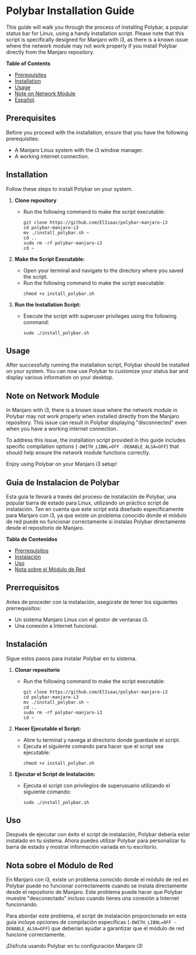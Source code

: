 # Polybar Installation Guide

This guide will walk you through the process of installing Polybar, a popular status bar for Linux, using a handy installation script. Please note that this script is specifically designed for Manjaro with i3, as there is a known issue where the network module may not work properly if you install Polybar directly from the Manjaro repository.

**Table of Contents**
- [Prerequisites](#prerequisites)
- [Installation](#installation)
- [Usage](#usage)
- [Note on Network Module](#note-on-network-module)
- [Español](#guia-de-instalacion-de-polybar).

## Prerequisites
Before you proceed with the installation, ensure that you have the following prerequisites:
- A Manjaro Linux system with the i3 window manager.
- A working internet connection.

## Installation
Follow these steps to install Polybar on your system.

1. **Clone repository**
   
   - Run the following command to make the script executable:
     ```
     git clone https://github.com/ElIsaac/polybar-manjaro-i3
     cd polybar-manjaro-i3
     mv ./install_polybar.sh ~
     cd ..
     sudo rm -rf polybar-manjaro-i3
     cd ~

2. **Make the Script Executable:**
   - Open your terminal and navigate to the directory where you saved the script.
   - Run the following command to make the script executable:
     ```
     chmod +x install_polybar.sh
     ```

3. **Run the Installation Script:**
   - Execute the script with superuser privileges using the following command:
     ```
     sudo ./install_polybar.sh
     ```

## Usage
After successfully running the installation script, Polybar should be installed on your system. You can now use Polybar to customize your status bar and display various information on your desktop.

## Note on Network Module
In Manjaro with i3, there is a known issue where the network module in Polybar may not work properly when installed directly from the Manjaro repository. This issue can result in Polybar displaying "disconnected" even when you have a working internet connection.

To address this issue, the installation script provided in this guide includes specific compilation options (`-DWITH_LIBNL=OFF -DENABLE_ALSA=OFF`) that should help ensure the network module functions correctly.

Enjoy using Polybar on your Manjaro i3 setup!


## Guia de Instalacion de Polybar

Esta guía te llevará a través del proceso de instalación de Polybar, una popular barra de estado para Linux, utilizando un práctico script de instalación. Ten en cuenta que este script está diseñado específicamente para Manjaro con i3, ya que existe un problema conocido donde el módulo de red puede no funcionar correctamente si instalas Polybar directamente desde el repositorio de Manjaro.

**Tabla de Contenidos**
- [Prerrequisitos](#prerrequisitos)
- [Instalación](#instalación)
- [Uso](#uso)
- [Nota sobre el Módulo de Red](#nota-sobre-el-módulo-de-red)

## Prerrequisitos
Antes de proceder con la instalación, asegúrate de tener los siguientes prerrequisitos:
- Un sistema Manjaro Linux con el gestor de ventanas i3.
- Una conexión a Internet funcional.

## Instalación
Sigue estos pasos para instalar Polybar en tu sistema.

1. **Clonar repositorio**
   
   - Run the following command to make the script executable:
     ```
     git clone https://github.com/ElIsaac/polybar-manjaro-i3
     cd polybar-manjaro-i3
     mv ./install_polybar.sh ~
     cd ..
     sudo rm -rf polybar-manjaro-i3
     cd ~

2. **Hacer Ejecutable el Script:**
   - Abre tu terminal y navega al directorio donde guardaste el script.
   - Ejecuta el siguiente comando para hacer que el script sea ejecutable:
     ```
     chmod +x install_polybar.sh
     ```

3. **Ejecutar el Script de Instalación:**
   - Ejecuta el script con privilegios de superusuario utilizando el siguiente comando:
     ```
     sudo ./install_polybar.sh
     ```

## Uso
Después de ejecutar con éxito el script de instalación, Polybar debería estar instalado en tu sistema. Ahora puedes utilizar Polybar para personalizar tu barra de estado y mostrar información variada en tu escritorio.

## Nota sobre el Módulo de Red
En Manjaro con i3, existe un problema conocido donde el módulo de red en Polybar puede no funcionar correctamente cuando se instala directamente desde el repositorio de Manjaro. Este problema puede hacer que Polybar muestre "desconectado" incluso cuando tienes una conexión a Internet funcionando.

Para abordar este problema, el script de instalación proporcionado en esta guía incluye opciones de compilación específicas (`-DWITH_LIBNL=OFF -DENABLE_ALSA=OFF`) que deberían ayudar a garantizar que el módulo de red funcione correctamente.

¡Disfruta usando Polybar en tu configuración Manjaro i3!



